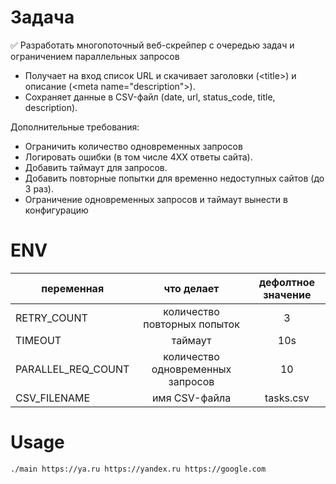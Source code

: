 # Задача

✅ Разработать многопоточный веб-скрейпер с очередью задач и ограничением параллельных запросов

- Получает на вход список URL и скачивает заголовки (\<title>) и описание (\<meta name="description">).
- Сохраняет данные в CSV-файл (date, url, status_code, title, description).

Дополнительные требования:

- Ограничить количество одновременных запросов
- Логировать ошибки (в том числе 4XX ответы сайта).
- Добавить таймаут для запросов.
- Добавить повторные попытки для временно недоступных сайтов (до 3 раз).
- Ограничение одновременных запросов и таймаут вынести в конфигурацию

# ENV

| переменная         |            что делает             | дефолтное значение |
|--------------------|:---------------------------------:|:------------------:|
| RETRY_COUNT        |   количество повторных попыток    |         3          |
| TIMEOUT            |             таймаут              |        10s         |
| PARALLEL_REQ_COUNT | количество одновременных запросов |         10         |
| CSV_FILENAME       |           имя CSV-файла           |     tasks.csv      |

# Usage

```bash
./main https://ya.ru https://yandex.ru https://google.com
```